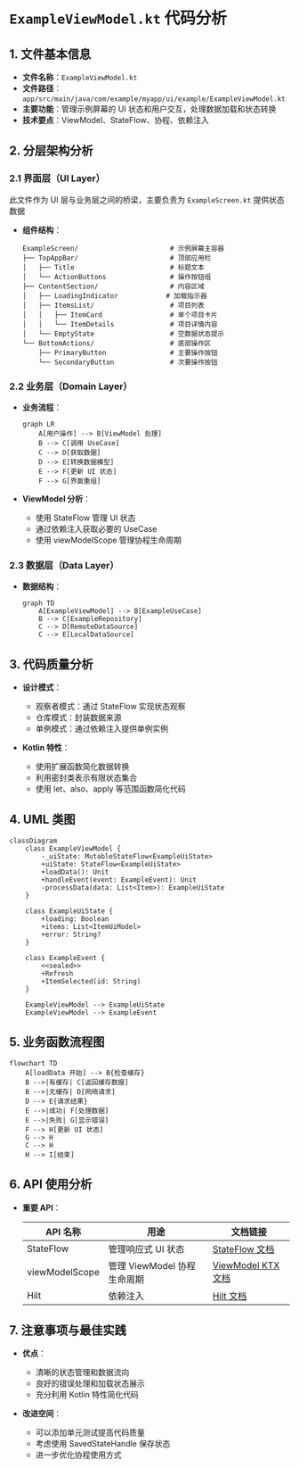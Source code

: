 # `ExampleViewModel.kt` 代码分析

## 1. 文件基本信息

- **文件名称**：`ExampleViewModel.kt`
- **文件路径**：`app/src/main/java/com/example/myapp/ui/example/ExampleViewModel.kt`
- **主要功能**：管理示例屏幕的 UI 状态和用户交互，处理数据加载和状态转换
- **技术要点**：ViewModel、StateFlow、协程、依赖注入

## 2. 分层架构分析

### 2.1 界面层（UI Layer）

此文件作为 UI 层与业务层之间的桥梁，主要负责为 `ExampleScreen.kt` 提供状态数据

- **组件结构**：

  ```plaintext
  ExampleScreen/                       # 示例屏幕主容器
  ├── TopAppBar/                       # 顶部应用栏
  │   ├── Title                        # 标题文本
  │   └── ActionButtons                # 操作按钮组
  ├── ContentSection/                  # 内容区域
  │   ├── LoadingIndicator            # 加载指示器
  │   ├── ItemsList/                   # 项目列表
  │   │   ├── ItemCard                 # 单个项目卡片
  │   │   └── ItemDetails              # 项目详情内容
  │   └── EmptyState                   # 空数据状态提示
  └── BottomActions/                   # 底部操作区
      ├── PrimaryButton                # 主要操作按钮
      └── SecondaryButton              # 次要操作按钮
  ```

### 2.2 业务层（Domain Layer）

- **业务流程**：

    ```mermaid
    graph LR
        A[用户操作] --> B[ViewModel 处理]
        B --> C[调用 UseCase]
        C --> D[获取数据]
        D --> E[转换数据模型]
        E --> F[更新 UI 状态]
        F --> G[界面重组]
    ```

- **ViewModel 分析**：
  - 使用 StateFlow 管理 UI 状态
  - 通过依赖注入获取必要的 UseCase
  - 使用 viewModelScope 管理协程生命周期

### 2.3 数据层（Data Layer）

- **数据结构**：

    ```mermaid
    graph TD
        A[ExampleViewModel] --> B[ExampleUseCase]
        B --> C[ExampleRepository]
        C --> D[RemoteDataSource]
        C --> E[LocalDataSource]
    ```

## 3. 代码质量分析

- **设计模式**：
  - 观察者模式：通过 StateFlow 实现状态观察
  - 仓库模式：封装数据来源
  - 单例模式：通过依赖注入提供单例实例

- **Kotlin 特性**：
  - 使用扩展函数简化数据转换
  - 利用密封类表示有限状态集合
  - 使用 let、also、apply 等范围函数简化代码

## 4. UML 类图

```mermaid
classDiagram
    class ExampleViewModel {
        -_uiState: MutableStateFlow<ExampleUiState>
        +uiState: StateFlow<ExampleUiState>
        +loadData(): Unit
        +handleEvent(event: ExampleEvent): Unit
        -processData(data: List<Item>): ExampleUiState
    }
    
    class ExampleUiState {
        +loading: Boolean
        +items: List<ItemUiModel>
        +error: String?
    }
    
    class ExampleEvent {
        <<sealed>>
        +Refresh
        +ItemSelected(id: String)
    }
    
    ExampleViewModel --> ExampleUiState
    ExampleViewModel --> ExampleEvent
```

## 5. 业务函数流程图

```mermaid
flowchart TD
    A[loadData 开始] --> B{检查缓存}
    B -->|有缓存| C[返回缓存数据]
    B -->|无缓存| D[网络请求]
    D --> E{请求结果}
    E -->|成功| F[处理数据]
    E -->|失败| G[显示错误]
    F --> H[更新 UI 状态]
    G --> H
    C --> H
    H --> I[结束]
```

## 6. API 使用分析

- **重要 API**：

    | API 名称 | 用途 | 文档链接 |
    |---------|------|---------|
    | StateFlow | 管理响应式 UI 状态 | [StateFlow 文档](https://kotlin.github.io/kotlinx.coroutines/kotlinx-coroutines-core/kotlinx.coroutines.flow/-state-flow/) |
    | viewModelScope | 管理 ViewModel 协程生命周期 | [ViewModel KTX 文档](https://developer.android.com/kotlin/ktx#viewmodel) |
    | Hilt | 依赖注入 | [Hilt 文档](https://developer.android.com/training/dependency-injection/hilt-android) |

## 7. 注意事项与最佳实践

- **优点**：
  - 清晰的状态管理和数据流向
  - 良好的错误处理和加载状态展示
  - 充分利用 Kotlin 特性简化代码

- **改进空间**：
  - 可以添加单元测试提高代码质量
  - 考虑使用 SavedStateHandle 保存状态
  - 进一步优化协程使用方式
